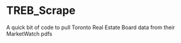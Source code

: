 # TREB_Scrape
A quick bit of code to pull Toronto Real Estate Board data from their MarketWatch pdfs
